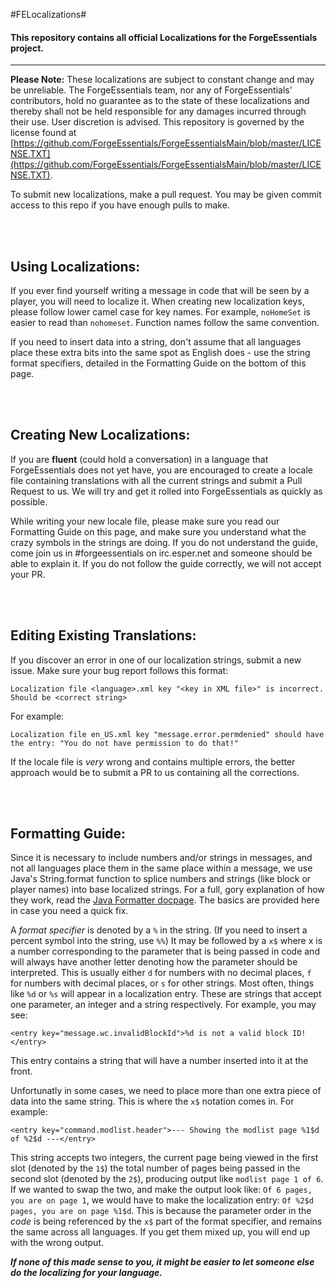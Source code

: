 #FELocalizations#
#### This repository contains all official Localizations for the ForgeEssentials project. ####
______________________________________________________________________________________________

**Please Note:** These localizations are subject to constant change and may be unreliable. The ForgeEssentials team, nor any of ForgeEssentials' contributors, hold no guarantee as to the state of these localizations and thereby shall not be held responsible for any damages incurred through their use. User discretion is advised. This repository is governed by the license found at [https://github.com/ForgeEssentials/ForgeEssentialsMain/blob/master/LICENSE.TXT](https://github.com/ForgeEssentials/ForgeEssentialsMain/blob/master/LICENSE.TXT).

To submit new localizations, make a pull request. You may be given commit access to this repo if you have enough pulls to make.


<br>
<br>

## Using Localizations:
If you ever find yourself writing a message in code that will be seen by a player, you will need to localize it. When creating new localization keys, please follow lower camel case for key names. For example, `noHomeSet` is easier to read than `nohomeset`. Function names follow the same convention.

If you need to insert data into a string, don't assume that all languages place these extra bits into the same spot as English does - use the string format specifiers, detailed in the Formatting Guide on the bottom of this page.

<br>
<br>

## Creating New Localizations:
If you are **fluent** (could hold a conversation) in a language that ForgeEssentials does not yet have, you are encouraged to create a locale file containing translations with all the current strings and submit a Pull Request to us. We will try and get it rolled into ForgeEssentials as quickly as possible.

While writing your new locale file, please make sure you read our Formatting Guide on this page, and make sure you understand what the crazy symbols in the strings are doing. If you do not understand the guide, come join us in #forgeessentials on irc.esper.net and someone should be able to explain it. If you do not follow the guide correctly, we will not accept your PR.

<br>
<br>

## Editing Existing Translations:
If you discover an error in one of our localization strings, submit a new issue. Make sure your bug report follows this format:

`Localization file <language>.xml key "<key in XML file>" is incorrect. Should be <correct string>`

For example:

`Localization file en_US.xml key "message.error.permdenied" should have the entry: "You do not have permission to do that!"`

If the locale file is _very_ wrong and contains multiple errors, the better approach would be to submit a PR to us containing all the corrections.

<br>
<br>

## Formatting Guide:

Since it is necessary to include numbers and/or strings in messages, and not all languages place them in the same place within a message, we use Java's String.format function to splice numbers and strings (like block or player names) into base localized strings. For a full, gory explanation of how they work, read the [Java Formatter docpage](http://docs.oracle.com/javase/7/docs/api/java/util/Formatter.html#syntax). The basics are provided here in case you need a quick fix.

A _format specifier_ is denoted by a `%` in the string. (If you need to insert a percent symbol into the string, use `%%`) It may be followed by a `x$` where x is a number corresponding to the parameter that is being passed in code and will always have another letter denoting how the parameter should be interpreted. This is usually either `d` for numbers with no decimal places, `f` for numbers with decimal places, or `s` for other strings. Most often, things like `%d` or `%s` will appear in a localization entry. These are strings that accept one parameter, an integer and a string respectively. For example, you may see:

`<entry key="message.wc.invalidBlockId">%d is not a valid block ID!</entry>`

This entry contains a string that will have a number inserted into it at the front.

Unfortunatly in some cases, we need to place more than one extra piece of data into the same string. This is where the `x$` notation comes in. For example:

`<entry key="command.modlist.header">--- Showing the modlist page %1$d of %2$d ---</entry>`

This string accepts two integers, the current page being viewed in the first slot (denoted by the `1$`) the total number of pages being passed in the second slot (denoted by the `2$`), producing output like `modlist page 1 of 6`. If we wanted to swap the two, and make the output look like: `Of 6 pages, you are on page 1`, we would have to make the localization entry: `Of %2$d pages, you are on page %1$d`. This is because the parameter order in the _code_ is being referenced by the `x$` part of the format specifier, and remains the same across all languages. If you get them mixed up, you will end up with the wrong output.

***If none of this made sense to you, it might be easier to let someone else do the localizing for your language.***
